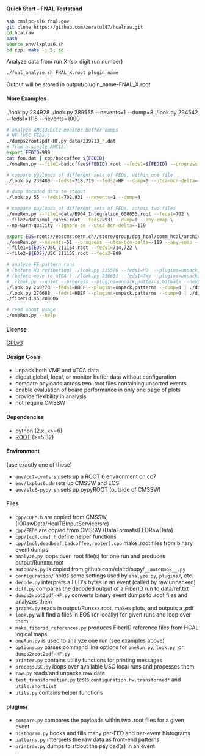 #### Quick Start - FNAL Teststand

```bash
ssh cmslpc-sl6.fnal.gov
git clone https://github.com/zeratul87/hcalraw.git
cd hcalraw
bash
source env/lxplus6.sh
cd cpp; make -j 5; cd -
```

Analyze data from run X (six digit run number)
```bash
./fnal_analyze.sh FNAL_X.root plugin_name
```

Output will be stored in output/plugin_name-FNAL_X.root


#### More Examples
./look.py 284928
./look.py 289555 --nevents=1 --dump=8
./look.py 294542 --feds1=1115 --nevents=1000

```bash
# analyze AMC13/DCC2 monitor buffer dumps
# HF (USC FEDs):
./dumps2root2pdf-HF.py data/239713_*.dat
# from a single AMC13:
export FEDID=999
cat foo.dat | cpp/badcoffee ${FEDID}
./oneRun.py --file1=badcoffee${FEDID}.root --feds1=${FEDID} --progress

# compare payloads of different sets of FEDs, within one file
./look.py 239480 --feds1=718,719 --feds2=HF --dump=0 --utca-bcn-delta=-131 --no-warn-quality --plugins=histogram,compare

# dump decoded data to stdout
./look.py 55 --feds1=702,931 --nevents=1 --dump=4

# compare payloads of different sets of FEDs, across two files
./oneRun.py --file1=data/B904_Integration_000055.root --feds1=702 \
--file2=data/mol_run55.root --feds2=931 --dump=0 --any-emap \
--no-warn-quality --ignore-ce --utca-bcn-delta=-119

export EOS=root://eoscms.cern.ch//store/group/dpg_hcal/comm_hcal/archival/20160914_USC_Run1_runs133054-220908; \
./oneRun.py --nevents=51 --progress --utca-bcn-delta=-119 --any-emap --no-warn-quality --dump=0 \
--file1=${EOS}/USC_211154.root --feds1=714,722 \
--file2=${EOS}/USC_211155.root --feds2=989

# analyze FE pattern runs
# (before HO refibering) ./look.py 235576 --feds1=HO  --plugins=unpack,patterns --dump=0 | ./diff.py data/ref_2014.txt
# (before move to uTCA ) ./look.py 236631 --feds1=7xy --plugins=unpack,patterns --dump=0 | ./diff.py data/ref_vme_G.txt
# ./look.py --quiet --progress --plugins=unpack,patterns,bitwalk --nevents=8000 --feds1=1115 --last-n-amcs=2 300703
./look.py 260773 --feds1=HBEF --plugins=unpack,patterns --dump=0 | ./diff.py data/ref_utca_G.txt
./look.py 270688 --feds1=HBEF --plugins=unpack,patterns --dump=0 | ./diff.py data/ref_utca_G.txt
./fiberId.sh 288606

# read about usage
./oneRun.py --help
```

#### License
[GPLv3](http://www.gnu.org/licenses/gpl.html)


#### Design Goals
* unpack both VME and uTCA data
* digest global, local, or monitor buffer data without configuration
* compare payloads across two .root files containing unsorted events
* enable evaluation of board performance in only one page of plots
* provide flexibility in analysis
* not require CMSSW


#### Dependencies
* python (2.x, x>=6)
* [ROOT](https://root.cern.ch/) (>=5.32)


#### Environment
(use exactly one of these)
* `env/cc7-cvmfs.sh` sets up a ROOT 6 environment on cc7
* `env/lxplus6.sh` sets up CMSSW and EOS
* `env/slc6-pypy.sh` sets up pypyROOT (outside of CMSSW)


#### Files
* `cpp/CDF*.h` are copied from CMSSW (IORawData/HcalTBInputService/src)
* `cpp/FED*` are copied from CMSSW (DataFormats/FEDRawData)
* `cpp/[cdf,cms].h` define helper functions
* `cpp/[mol,deadbeef,badcoffee,rooter].cpp` make .root files from binary event dumps
* `analyze.py` loops over .root file(s) for one run and produces output/Runxxx.root
* `autoBook.py` is copied from github.com/elaird/supy/`__autoBook__.py`
* `configuration/` holds some settings used by `analyze.py`, `plugins/`, etc.
* `decode.py` interprets a FED's bytes in an event (called by raw.unpacked)
* `diff.py` compares the decoded output of a FiberID run to data/ref.txt
* `dumps2root2pdf-HF.py` converts binary event dumps to .root files and analyzes them
* `graphs.py` reads in output/Runxxx.root, makes plots, and outputs a .pdf
* `look.py` will find a files in EOS (or locally) for given runs and loop over them
* `make_fiberid_references.py` produces FiberID reference files from HCAL logical maps
* `oneRun.py` is used to analyze one run (see examples above)
* `options.py` parses command line options for `oneRun.py`, `look.py`, or `dumps2root2pdf-HF.py`
* `printer.py` contains utility functions for printing messages
* `processUSC.py` loops over available USC local runs and processes them
* `raw.py` reads and unpacks raw data
* `test_transformation.py` tests `configuration.hw.transformed*` and `utils.shortList`
* `utils.py` contains helper functions

#### plugins/
* `compare.py` compares the payloads within two .root files for a given event
* `histogram.py` books and fills many per-FED and per-event histograms
* `patterns.py` interprets the raw data as front-end patterns
* `printraw.py` dumps to stdout the payload(s) in an event
